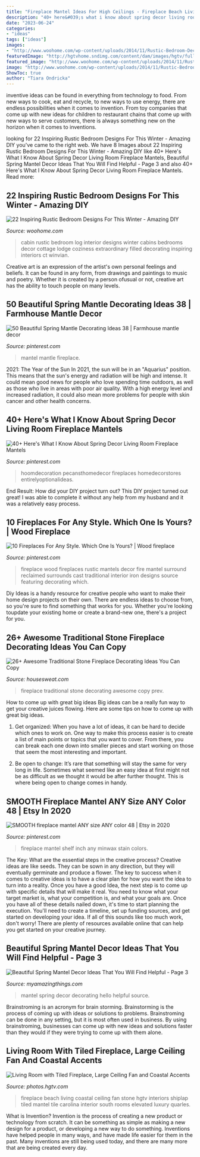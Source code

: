 ```yaml
---
title: "Fireplace Mantel Ideas For High Ceilings - Fireplace Beach Living Coastal Ceiling Fan Stone Hgtv Interiors Shiplap Tiled Mantel Tile Carolina Interior South Rooms Elevated Luxury Quarles"
description: "40+ here&#039;s what i know about spring decor living room fireplace mantels"
date: "2023-06-24"
categories:
- "ideas"
tags: ["ideas"]
images:
- "http://www.woohome.com/wp-content/uploads/2014/11/Rustic-Bedroom-Decorating-Ideas-16.jpg"
featuredImage: "http://hgtvhome.sndimg.com/content/dam/images/hgtv/fullset/2015/7/16/1/ink-Architecture-Interiors_Sullivans-Island-Beach-House_7.jpg.rend.hgtvcom.616.924.suffix/1437074461138.jpeg"
featured_image: "http://www.woohome.com/wp-content/uploads/2014/11/Rustic-Bedroom-Decorating-Ideas-16.jpg"
image: "http://www.woohome.com/wp-content/uploads/2014/11/Rustic-Bedroom-Decorating-Ideas-16.jpg"
ShowToc: true
author: "Tiara Ondricka"
---
```



inventive ideas can be found in everything from technology to food. From new ways to cook, eat and recycle, to new ways to use energy, there are endless possibilities when it comes to invention. From toy companies that come up with new ideas for children to restaurant chains that come up with new ways to serve customers, there is always something new on the horizon when it comes to inventions.

	

		
looking for 22 Inspiring Rustic Bedroom Designs For This Winter - Amazing DIY you've came to the right web. We have 8 Images about 22 Inspiring Rustic Bedroom Designs For This Winter - Amazing DIY like 40+ Here&#039;s What I Know About Spring Decor Living Room Fireplace Mantels, Beautiful Spring Mantel Decor Ideas That You Will Find Helpful - Page 3 and also 40+ Here&#039;s What I Know About Spring Decor Living Room Fireplace Mantels. Read more:
		
    
## 22 Inspiring Rustic Bedroom Designs For This Winter - Amazing DIY

<img loading=lazy src="http://www.woohome.com/wp-content/uploads/2014/11/Rustic-Bedroom-Decorating-Ideas-16.jpg" onerror="this.onerror=null;this.src='https://tse4.mm.bing.net/th?id=OIP.y0BEHtQTe04DnJej53o9wwHaNA&amp;pid=15.1';" alt="22 Inspiring Rustic Bedroom Designs For This Winter - Amazing DIY">

_Source: woohome.com_

>cabin rustic bedroom log interior designs winter cabins bedrooms decor cottage lodge coziness extraordinary filled decorating inspiring interiors ct winvian. 

	

Creative art is an expression of the artist's own personal feelings and beliefs. It can be found in any form, from drawings and paintings to music and poetry. Whether it is created by a person ofusual or not, creative art has the ability to touch people on many levels.

    
## 50 Beautiful Spring Mantle Decorating Ideas 38 | Farmhouse Mantle Decor

<img loading=lazy src="https://i.pinimg.com/736x/5e/f1/82/5ef182dcea0109520e3046b19e35c271.jpg" onerror="this.onerror=null;this.src='https://tse3.mm.bing.net/th?id=OIP.xqaxspB_TIzhWX3ht8qZOQHaKC&amp;pid=15.1';" alt="50 Beautiful Spring Mantle Decorating Ideas 38 | Farmhouse mantle decor">

_Source: pinterest.com_

>mantel mantle fireplace. 

	

2021: The Year of the Sun
In 2021, the sun will be in an "Aquarius" position. This means that the sun's energy and radiation will be high and intense. It could mean good news for people who love spending time outdoors, as well as those who live in areas with poor air quality. With a high energy level and increased radiation, it could also mean more problems for people with skin cancer and other health concerns.

    
## 40+ Here&#039;s What I Know About Spring Decor Living Room Fireplace Mantels

<img loading=lazy src="https://i.pinimg.com/736x/41/3c/b9/413cb9c441faef42da7057a2c9777cd9.jpg" onerror="this.onerror=null;this.src='https://tse4.mm.bing.net/th?id=OIP.y9S51DPheoPp8izGFhuBnwHaJ3&amp;pid=15.1';" alt="40+ Here&#039;s What I Know About Spring Decor Living Room Fireplace Mantels">

_Source: pinterest.com_

>hoomdecoration pecansthomedecor fireplaces homedecorstores entirelyoptionalideas. 

	

End Result: How did your DIY project turn out?
This DIY project turned out great! I was able to complete it without any help from my husband and it was a relatively easy process.

    
## 10 Fireplaces For Any Style. Which One Is Yours? | Wood Fireplace

<img loading=lazy src="https://i.pinimg.com/originals/0d/8c/0f/0d8c0fb856a3d8ebe48154a5dcdb4350.jpg" onerror="this.onerror=null;this.src='https://tse3.mm.bing.net/th?id=OIP.2GRLcrSFseVkiMqCU5oRTwHaJ4&amp;pid=15.1';" alt="10 Fireplaces For Any Style. Which One Is Yours? | Wood fireplace">

_Source: pinterest.com_

>fireplace wood fireplaces rustic mantels decor fire mantel surround reclaimed surrounds cast traditional interior iron designs source featuring decorating which. 

	

Diy Ideas is a handy resource for creative people who want to make their home design projects on their own. There are endless ideas to choose from, so you're sure to find something that works for you. Whether you're looking toupdate your existing home or create a brand-new one, there's a project for you.

    
## 26+ Awesome Traditional Stone Fireplace Decorating Ideas You Can Copy

<img loading=lazy src="https://housesweat.com/wp-content/uploads/2019/02/26-Awesome-Traditional-Stone-Fireplace-Decorating-Ideas-You-Can-Copy-6.jpg" onerror="this.onerror=null;this.src='https://tse4.mm.bing.net/th?id=OIP.Vz82Da0U7blXCUBpG7cItAHaLH&amp;pid=15.1';" alt="26+ Awesome Traditional Stone Fireplace Decorating Ideas You Can Copy">

_Source: housesweat.com_

>fireplace traditional stone decorating awesome copy prev. 

	

How to come up with great big ideas
Big ideas can be a really fun way to get your creative juices flowing. Here are some tips on how to come up with great big ideas. 
1. Get organized: When you have a lot of ideas, it can be hard to decide which ones to work on. One way to make this process easier is to create a list of main points or topics that you want to cover. From there, you can break each one down into smaller pieces and start working on those that seem the most interesting and important. 

2. Be open to change: It’s rare that something will stay the same for very long in life. Sometimes what seemed like an easy idea at first might not be as difficult as we thought it would be after further thought. This is where being open to change comes in handy.

    
## SMOOTH Fireplace Mantel ANY Size ANY Color 48 | Etsy In 2020

<img loading=lazy src="https://i.pinimg.com/736x/df/f6/fd/dff6fd9a1800e25f80730de8f21ab65f.jpg" onerror="this.onerror=null;this.src='https://tse1.mm.bing.net/th?id=OIP.0bXHJ8IwccLLKUP5vFp5SgHaNK&amp;pid=15.1';" alt="SMOOTH fireplace mantel ANY size ANY color 48 | Etsy in 2020">

_Source: pinterest.com_

>fireplace mantel shelf inch any minwax stain colors. 

	

The Key: What are the essential steps in the creative process?
Creative ideas are like seeds. They can be sown in any direction, but they will eventually germinate and produce a flower. The key to success when it comes to creative ideas is to have a clear plan for how you want the idea to turn into a reality. Once you have a good Idea, the next step is to come up with specific details that will make it real. You need to know what your target market is, what your competition is, and what your goals are. Once you have all of these details nailed down, it's time to start planning the execution. You'll need to create a timeline, set up funding sources, and get started on developing your idea. If all of this sounds like too much work, don't worry! There are plenty of resources available online that can help you get started on your creative journey.

    
## Beautiful Spring Mantel Decor Ideas That You Will Find Helpful - Page 3

<img loading=lazy src="http://myamazingthings.com/wp-content/uploads/2018/02/spring-mantel-11-.jpg" onerror="this.onerror=null;this.src='https://tse4.mm.bing.net/th?id=OIP.Wcg4_mt7IAnIRjlb5fKMSgHaKY&amp;pid=15.1';" alt="Beautiful Spring Mantel Decor Ideas That You Will Find Helpful - Page 3">

_Source: myamazingthings.com_

>mantel spring decor decorating hello helpful source. 

	

Brainstroming is an acronym for brain storming. Brainstorming is the process of coming up with ideas or solutions to problems. Brainstroming can be done in any setting, but it is most often used in business. By using brainstroming, businesses can come up with new ideas and solutions faster than they would if they were trying to come up with them alone.

    
## Living Room With Tiled Fireplace, Large Ceiling Fan And Coastal Accents

<img loading=lazy src="http://hgtvhome.sndimg.com/content/dam/images/hgtv/fullset/2015/7/16/1/ink-Architecture-Interiors_Sullivans-Island-Beach-House_7.jpg.rend.hgtvcom.616.924.suffix/1437074461138.jpeg" onerror="this.onerror=null;this.src='https://tse3.mm.bing.net/th?id=OIP.1neCpG_d88sZpMi8eF1EYAHaLH&amp;pid=15.1';" alt="Living Room with Tiled Fireplace, Large Ceiling Fan and Coastal Accents">

_Source: photos.hgtv.com_

>fireplace beach living coastal ceiling fan stone hgtv interiors shiplap tiled mantel tile carolina interior south rooms elevated luxury quarles. 

	

What is Invention?
Invention is the process of creating a new product or technology from scratch. It can be something as simple as making a new design for a product, or developing a new way to do something. Inventions have helped people in many ways, and have made life easier for them in the past. Many inventions are still being used today, and there are many more that are being created every day.

